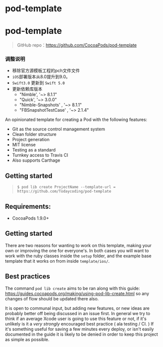 pod-template
============

# pod-template

> GitHub repo：https://github.com/CocoaPods/pod-template

### 调整说明

- 移除官方源模板工程的pch文件文件
- `iOS`部署版本从8.0提升到9.0。
- `Swift3.0` 更新到 `Swift 5.0`
- 更新依赖库版本
	- "Nimble', '~> 8.1.1"
	- "Quick', '~> 3.0.0"
	- "Nimble-Snapshots' , '~> 8.1.1"
	- "FBSnapshotTestCase' , '~> 2.1.4"

An opinionated template for creating a Pod with the following features:

- Git as the source control management system
- Clean folder structure
- Project generation
- MIT license
- Testing as a standard
- Turnkey access to Travis CI
- Also supports Carthage

## Getting started

>`$ pod lib create ProjectName --template-url = https://github.com/Todaycoding/pod-template`

## Requirements:

- CocoaPods 1.9.0+


## Getting started

There are two reasons for wanting to work on this template, making your own or improving the one for everyone's. In both cases you will want to work with the ruby classes inside the `setup` folder, and the example base template that it works on from inside `template/ios/`. 

## Best practices

The command `pod lib create` aims to be ran along with this guide: https://guides.cocoapods.org/making/using-pod-lib-create.html so any changes of flow should be updated there also.

It is open to communal input, but adding new features, or new ideas are probably better off being discussed in an issue first. In general we try to think if an average Xcode user is going to use this feature or not, if it's unlikely is it a _very strongly_ encouraged best practice ( ala testing / CI. ) If it's something useful for saving a few minutes every deploy, or isn't easily documented in the guide it is likely to be denied in order to keep this project as simple as possible.

